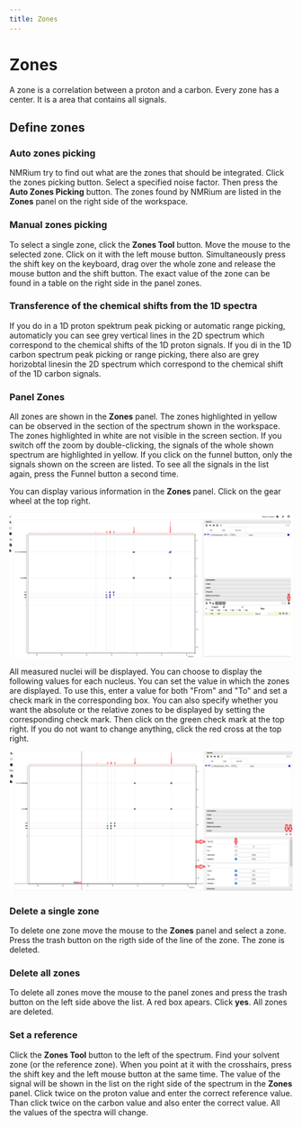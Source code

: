 ```yaml
---
title: Zones
---
```


# Zones

A zone is a correlation between a proton and a carbon. Every zone has a center. It is a area that contains all signals. 

## Define zones

### Auto zones picking

NMRium try to find out what are the zones that should be integrated. Click the zones picking button. Select a specified noise factor. Then press the **Auto Zones Picking** button. The zones found by NMRium are listed in the **Zones** panel on the right side of the workspace.

### Manual zones picking

To select a single zone, click the **Zones Tool** button. Move the mouse to the selected zone. Click on it with the left mouse button. Simultaneously press the shift key on the keyboard, drag over the whole zone and release the mouse button and the shift button. The exact value of the zone can be found in a table on the right side in the panel zones.

### Transference of the chemical shifts from the 1D spectra

If you do in a 1D proton spektrum peak picking or automatic range picking, automaticly you can see grey vertical lines in the 2D spectrum which correspond to the chemical shifts of the 1D proton signals. If you di in the 1D carbon spectrum peak picking or range picking, there also are grey horizobtal linesin the 2D spectrum which correspond to the chemical shift of the 1D carbon signals. 

### Panel Zones

All zones are shown in the **Zones** panel. The zones highlighted in yellow can be observed in the section of the spectrum shown in the workspace. The zones highlighted in white are not visible in the screen section. If you switch off the zoom by double-clicking, the signals of the whole shown spectrum are highlighted in yellow. If you click on the funnel button, only the signals shown on the screen are listed. To see all the signals in the list again, press the Funnel button a second time. 

You can display various information in the **Zones** panel. Click on the gear wheel at the top right. 

![zones1](zones1.svg)

All measured nuclei will be displayed. You can choose to display the following values for each nucleus. You can set the value in which the zones are displayed. To use this, enter a value for both "From" and "To" and set a check mark in the corresponding box. You can also specify whether you want the absolute or the relative zones to be displayed by setting the corresponding check mark. Then click on the green check mark at the top right. If you do not want to change anything, click the red cross at the top right. 

![zones2](zones2.svg)

### Delete a single zone

To delete one zone move the mouse to the **Zones** panel and select a zone. Press the trash button on the rigth side of the line of the zone. The zone is deleted.

### Delete all zones

To delete all zones move the mouse to the panel zones and press the trash button on the left side above the list. A red box apears. Click **yes**. All zones are deleted.

### Set a reference

Click the **Zones Tool** button to the left of the spectrum. Find your solvent zone (or the reference zone). When you point at it with the crosshairs, press the shift key and the left mouse button at the same time. The value of the signal will be shown in the list on the right side of the spectrum in the **Zones** panel. Click twice on the proton value and enter the correct reference value. Than click twice on the carbon value and also enter the correct value. All the values of the spectra will change. 

